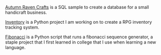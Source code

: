 [Autumn Raven Crafts](https://kibagari.github.io/Portfolio/tables) is a SQL sample to create a database for a small handicraft business.

[Inventory](https://kibagari.github.io/Portfolio/inventory) is a Python project I am working on to create a RPG inventory tracking system.

[Fibonacci](https://kibagari.github.io/Portfolio/fib) is a Python script that runs a fibonacci sequence generator, a staple project that I first learned in college that I use when learning a new language.
